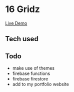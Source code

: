 # 16 Gridz

[Live Demo](https://gridz-3e12d.firebaseapp.com/)

## Tech used

##

## Todo

- make use of themes
- firebase functions
- firebase firestore
- add to my portfolio website

